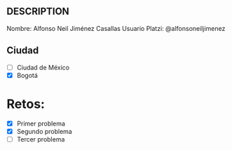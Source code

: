 ## DESCRIPTION

Nombre: Alfonso Neil Jiménez Casallas
Usuario Platzi: @alfonsoneiljimenez

## Ciudad
- [ ] Ciudad de México
- [x] Bogotá

# Retos:
  - [x] Primer problema
  - [x] Segundo problema
  - [ ] Tercer problema
